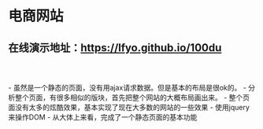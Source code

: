# 电商网站
## 在线演示地址：https://lfyo.github.io/100du
 
### 
- 虽然是一个静态的页面，没有用ajax请求数据。但是基本的布局是很ok的。
- 分析整个页面，有很多相似的版块，首先把整个网站的大概布局画出来。
- 整个页面没有太多的炫酷效果，基本实现了现在大多数的网站的一些效果
- 使用jquery来操作DOM
- 从大体上来看，完成了一个静态页面的基本功能
 
